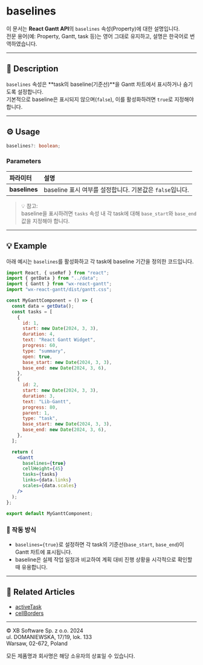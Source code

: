 # baselines

이 문서는 **React Gantt API**의 `baselines` 속성(Property)에 대한 설명입니다.  
전문 용어(예: Property, Gantt, task 등)는 영어 그대로 유지하고, 설명은 한국어로 번역하였습니다.

---

## 📝 Description

`baselines` 속성은 **task의 baseline(기준선)**을 Gantt 차트에서 표시하거나 숨기도록 설정합니다.  
기본적으로 baseline은 표시되지 않으며(`false`), 이를 활성화하려면 `true`로 지정해야 합니다.

---

## ⚙️ Usage

```ts
baselines?: boolean;
```

### Parameters

| 파라미터 | 설명 |
|:--|:--|
| **baselines** | baseline 표시 여부를 설정합니다. 기본값은 `false`입니다. |

> 💡 참고:  
> baseline을 표시하려면 `tasks` 속성 내 각 task에 대해 `base_start`와 `base_end` 값을 지정해야 합니다.

---

## 💡 Example

아래 예시는 `baselines`를 활성화하고 각 task에 baseline 기간을 정의한 코드입니다.

```jsx
import React, { useRef } from "react";
import { getData } from "../data";
import { Gantt } from "wx-react-gantt";
import "wx-react-gantt/dist/gantt.css";

const MyGanttComponent = () => {
  const data = getData();
  const tasks = [
    {
      id: 1,
      start: new Date(2024, 3, 3),
      duration: 4,
      text: "React Gantt Widget",
      progress: 60,
      type: "summary",
      open: true,
      base_start: new Date(2024, 3, 3),
      base_end: new Date(2024, 3, 6),
    },
    {
      id: 2,
      start: new Date(2024, 3, 3),
      duration: 3,
      text: "Lib-Gantt",
      progress: 80,
      parent: 1,
      type: "task",
      base_start: new Date(2024, 3, 3),
      base_end: new Date(2024, 3, 6),
    },
  ];

  return (
    <Gantt
      baselines={true}
      cellHeight={45}
      tasks={tasks}
      links={data.links}
      scales={data.scales}
    />
  );
};

export default MyGanttComponent;
```

### 🧠 작동 방식

- `baselines={true}`로 설정하면 각 task의 기준선(`base_start`, `base_end`)이 Gantt 차트에 표시됩니다.  
- baseline은 실제 작업 일정과 비교하여 계획 대비 진행 상황을 시각적으로 확인할 때 유용합니다.

---

## 🔗 Related Articles

- [activeTask](https://docs.svar.dev/react/gantt/api/properties/activeTask)  
- [cellBorders](https://docs.svar.dev/react/gantt/api/properties/cellBorders)

---

© XB Software Sp. z o.o. 2024  
ul. DOMANIEWSKA, 17/19, lok. 133  
Warsaw, 02-672, Poland  

모든 제품명과 회사명은 해당 소유자의 상표일 수 있습니다.
